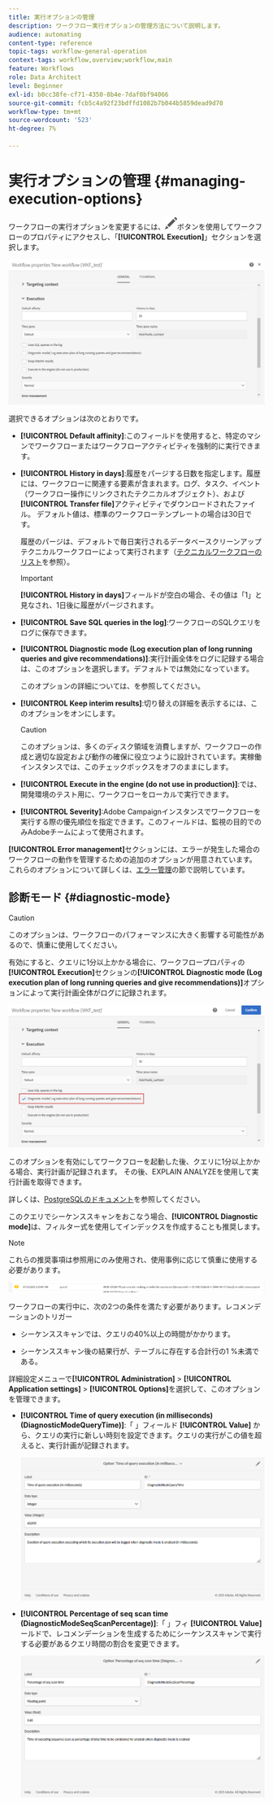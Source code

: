 ```yaml
---
title: 実行オプションの管理
description: ワークフロー実行オプションの管理方法について説明します。
audience: automating
content-type: reference
topic-tags: workflow-general-operation
context-tags: workflow,overview;workflow,main
feature: Workflows
role: Data Architect
level: Beginner
exl-id: b0cc38fe-cf71-4350-8b4e-7daf0bf94066
source-git-commit: fcb5c4a92f23bdffd1082b7b044b5859dead9d70
workflow-type: tm+mt
source-wordcount: '523'
ht-degree: 7%

---
```


# 実行オプションの管理 {#managing-execution-options}

ワークフローの実行オプションを変更するには、![](assets/edit_darkgrey-24px.png)ボタンを使用してワークフローのプロパティにアクセスし、「**[!UICONTROL Execution]**」セクションを選択します。

![](assets/wkf_execution_6.png)

選択できるオプションは次のとおりです。

* **[!UICONTROL Default affinity]**:このフィールドを使用すると、特定のマシンでワークフローまたはワークフローアクティビティを強制的に実行できます。

* **[!UICONTROL History in days]**:履歴をパージする日数を指定します。履歴には、ワークフローに関連する要素が含まれます。ログ、タスク、イベント（ワークフロー操作にリンクされたテクニカルオブジェクト）、および&#x200B;**[!UICONTROL Transfer file]**&#x200B;アクティビティでダウンロードされたファイル。 デフォルト値は、標準のワークフローテンプレートの場合は30日です。

   履歴のパージは、デフォルトで毎日実行されるデータベースクリーンアップテクニカルワークフローによって実行されます（[テクニカルワークフローのリスト](../../administration/using/technical-workflows.md)を参照）。

   >[!IMPORTANT]
   >
   >**[!UICONTROL History in days]**&#x200B;フィールドが空白の場合、その値は「1」と見なされ、1日後に履歴がパージされます。

* **[!UICONTROL Save SQL queries in the log]**:ワークフローのSQLクエリをログに保存できます。

* **[!UICONTROL Diagnostic mode (Log execution plan of long running queries and give recommendations)]**:実行計画全体をログに記録する場合は、このオプションを選択します。デフォルトでは無効になっています。

   このオプションの詳細については、[](#diagnostic-mode)を参照してください。

* **[!UICONTROL Keep interim results]**:切り替えの詳細を表示するには、このオプションをオンにします。

   >[!CAUTION]
   >
   >このオプションは、多くのディスク領域を消費しますが、ワークフローの作成と適切な設定および動作の確保に役立つように設計されています。実稼働インスタンスでは、このチェックボックスをオフのままにします。

* **[!UICONTROL Execute in the engine (do not use in production)]**:では、開発環境のテスト用に、ワークフローをローカルで実行できます。

* **[!UICONTROL Severity]**:Adobe Campaignインスタンスでワークフローを実行する際の優先順位を指定できます。このフィールドは、監視の目的でのみAdobeチームによって使用されます。

**[!UICONTROL Error management]**&#x200B;セクションには、エラーが発生した場合のワークフローの動作を管理するための追加のオプションが用意されています。 これらのオプションについて詳しくは、[エラー管理](../../automating/using/monitoring-workflow-execution.md#error-management)の節で説明しています。

## 診断モード {#diagnostic-mode}

>[!CAUTION]
>
>このオプションは、ワークフローのパフォーマンスに大きく影響する可能性があるので、慎重に使用してください。

有効にすると、クエリに1分以上かかる場合に、ワークフロープロパティの&#x200B;**[!UICONTROL Execution]**&#x200B;セクションの&#x200B;**[!UICONTROL Diagnostic mode (Log execution plan of long running queries and give recommendations)]**&#x200B;オプションによって実行計画全体がログに記録されます。

![](assets/wkf_diagnostic.png)

このオプションを有効にしてワークフローを起動した後、クエリに1分以上かかる場合、実行計画が記録されます。 その後、EXPLAIN ANALYZEを使用して実行計画を取得できます。

詳しくは、[PostgreSQLのドキュメント](https://www.postgresql.org/docs/9.4/using-explain.html)を参照してください。

このクエリでシーケンススキャンをおこなう場合、**[!UICONTROL Diagnostic mode]**&#x200B;は、フィルター式を使用してインデックスを作成することも推奨します。

>[!NOTE]
>
> これらの推奨事項は参照用にのみ使用され、使用事例に応じて慎重に使用する必要があります。

![](assets/wkf_diagnostic_4.png)

ワークフローの実行中に、次の2つの条件を満たす必要があります。レコメンデーションのトリガー

* シーケンススキャンでは、クエリの40%以上の時間がかかります。

* シーケンススキャン後の結果行が、テーブルに存在する合計行の1 %未満である。

詳細設定メニューで&#x200B;**[!UICONTROL Administration]** > **[!UICONTROL Application settings]** > **[!UICONTROL Options]**&#x200B;を選択して、このオプションを管理できます。

* **[!UICONTROL Time of query execution (in milliseconds)(DiagnosticModeQueryTime)]**:「 」フィールド **[!UICONTROL Value]** から、クエリの実行に新しい時刻を設定できます。クエリの実行がこの値を超えると、実行計画が記録されます。

   ![](assets/wkf_diagnostic_2.png)

* **[!UICONTROL Percentage of seq scan time (DiagnosticModeSeqScanPercentage)]**:「 」フィ **[!UICONTROL Value]** ールドで、レコメンデーションを生成するためにシーケンススキャンで実行する必要があるクエリ時間の割合を変更できます。

   ![](assets/wkf_diagnostic_3.png)
